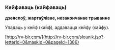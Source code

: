 ### Кейфаваць (кайфаваць)
**дзеяслоў, жартаўлівае, незакончанае трыванне**

Упадаць у кейф (кайф), аддавацца кейфу (кайфу).

<a rel="author">[http://rv-blr.com/](http://rv-blr.com/slounik.jsp?letterId=0&maskId=0&pageId=1386)</a>
